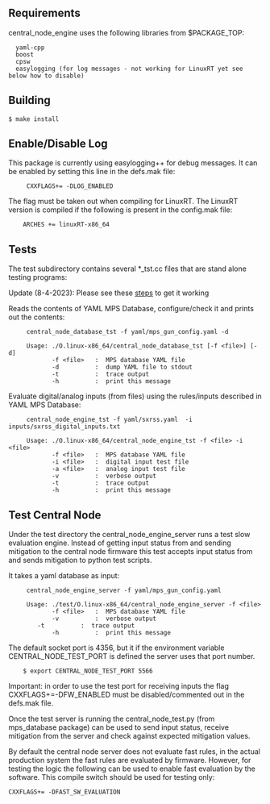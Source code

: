 Requirements
------------

central_node_engine uses the following libraries from $PACKAGE_TOP:

```
  yaml-cpp
  boost
  cpsw
  easylogging (for log messages - not working for LinuxRT yet see below how to disable)
```

Building
--------

```
$ make install
```

Enable/Disable Log
------------------

This package is currently using easylogging++ for debug messages. It can be enabled by setting this line in the defs.mak file:

```
     CXXFLAGS+= -DLOG_ENABLED
```

The flag must be taken out when compiling for LinuxRT. The LinuxRT version is compiled if the following is present in the config.mak file:

```
    ARCHES += linuxRT-x86_64
```
Tests
-----

The test subdirectory contains several *_tst.cc files that are stand alone testing programs:

Update (8-4-2023): Please see these [steps](src/test/configure_tests.md) to get it working

Reads the contents of YAML MPS Database, configure/check it and prints out the contents:

```     
     central_node_database_tst -f yaml/mps_gun_config.yaml -d

     Usage: ./O.linux-x86_64/central_node_database_tst [-f <file>] [-d]
       	    -f <file>   :  MPS database YAML file
       	    -d          :  dump YAML file to stdout
       	    -t          :  trace output
       	    -h          :  print this message
```

Evaluate digital/analog inputs (from files) using the rules/inputs described in YAML MPS Database:

```
     central_node_engine_tst -f yaml/sxrss.yaml  -i inputs/sxrss_digital_inputs.txt

     Usage: ./O.linux-x86_64/central_node_engine_tst -f <file> -i <file>
            -f <file>   :  MPS database YAML file
       	    -i <file>   :  digital input test file
       	    -a <file>   :  analog input test file
       	    -v          :  verbose output
       	    -t          :  trace output
       	    -h          :  print this message
```

Test Central Node
-----------------

Under the test directory the central_node_engine_server runs a test slow evaluation engine.
Instead of getting input status from and sending mitigation to the central node firmware this
test accepts input status from and sends mitigation to python test scripts.

It takes a yaml database as input:

```
     central_node_engine_server -f yaml/mps_gun_config.yaml

     Usage: ./test/O.linux-x86_64/central_node_engine_server -f <file>
            -f <file>   :  MPS database YAML file
     	    -v          :  verbose output
	    -t          :  trace output
            -h          :  print this message
```

The default socket port is 4356, but it if the environment variable CENTRAL_NODE_TEST_PORT is
defined the server uses that port number.

```
	$ export CENTRAL_NODE_TEST_PORT 5566
```

Important: in order to use the test port for receiving inputs the flag CXXFLAGS+=-DFW_ENABLED must 
be disabled/commented out in the defs.mak file.

Once the test server is running the central_node_test.py (from mps_database package) can be used to send 
input status, receive mitigation from the server and check against expected mitigation values.

By default the central node server does not evaluate fast rules, in the actual production system the
fast rules are evaluated by firmware. However, for testing the logic the following can be used to
enable fast evaluation by the software. This compile switch should be used for testing only:

```
CXXFLAGS+= -DFAST_SW_EVALUATION
```